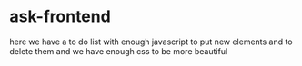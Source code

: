 # ask-frontend
here we have a to do list 
with enough javascript to put new elements and to delete them 
and we have enough css to be more beautiful
